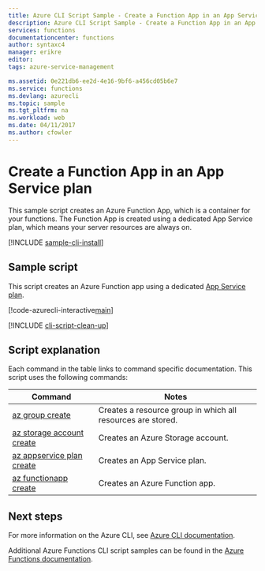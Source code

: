 ```yaml
---
title: Azure CLI Script Sample - Create a Function App in an App Service plan | Microsoft Docs
description: Azure CLI Script Sample - Create a Function App in an App Service plan
services: functions
documentationcenter: functions
author: syntaxc4
manager: erikre
editor: 
tags: azure-service-management

ms.assetid: 0e221db6-ee2d-4e16-9bf6-a456cd05b6e7
ms.service: functions
ms.devlang: azurecli
ms.topic: sample
ms.tgt_pltfrm: na
ms.workload: web
ms.date: 04/11/2017
ms.author: cfowler
---
```

# Create a Function App in an App Service plan

This sample script creates an Azure Function App, which is a container for your functions. The Function App is created using a dedicated App Service plan, which means your server resources are always on.

[!INCLUDE [sample-cli-install](../../../includes/sample-cli-install.md)]

## Sample script

This script creates an Azure Function app using a dedicated [App Service plan](../functions-scale.md#app-service-plan).

[!code-azurecli-interactive[main](../../../cli_scripts/azure-functions/create-function-app-app-service-plan/create-function-app-app-service-plan.sh "Create an Azure Function on an App Service plan")]

[!INCLUDE [cli-script-clean-up](../../../includes/cli-script-clean-up.md)]

## Script explanation

Each command in the table links to command specific documentation. This script uses the following commands:

| Command | Notes |
|---|---|
| [az group create](https://docs.microsoft.com/cli/azure/group#create) | Creates a resource group in which all resources are stored. |
| [az storage account create](https://docs.microsoft.com/cli/azure/storage/account#create) | Creates an Azure Storage account. |
| [az appservice plan create](https://docs.microsoft.com/cli/azure/appserviceplan#create) | Creates an App Service plan. |
| [az functionapp create](https://docs.microsoft.com/cli/azure/functionapp#delete) | Creates an Azure Function app. |

## Next steps

For more information on the Azure CLI, see [Azure CLI documentation](https://docs.microsoft.com/cli/azure/overview).

Additional Azure Functions CLI script samples can be found in the [Azure Functions documentation](../functions-cli-samples.md).
